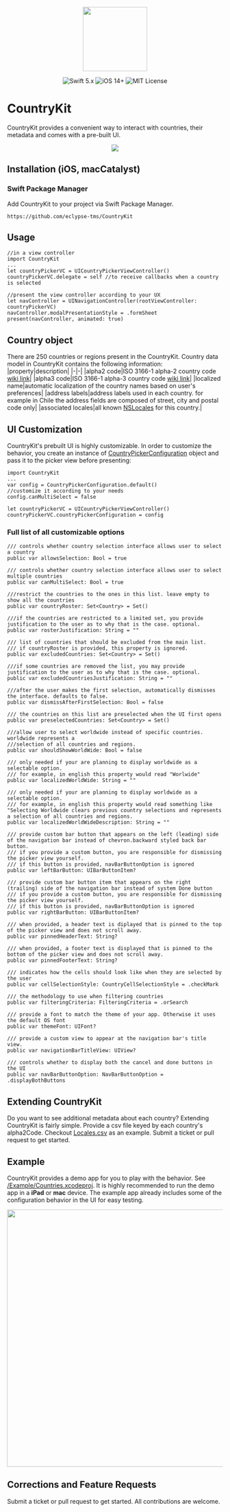 <p align="center">
  <img width="150" height="150" src="./assets/countrykit_app_icon.svg">
</p>

<p align="center">
    <img src="https://img.shields.io/badge/Swift-5.x-orange?logo=swift" alt="Swift 5.x">
    <img src="https://img.shields.io/badge/iOS-14%2B-blue?logo=apple" alt="iOS 14+">
    <img src="https://img.shields.io/badge/License-MIT-lightgrey" alt="MIT License">
</p>

# CountryKit 

CountryKit provides a convenient way to interact with countries, their metadata and comes with a pre-built UI.
<p align="center">
  <img src="./assets/hero_image.gif">
</p>

## Installation (iOS, macCatalyst)

### Swift Package Manager 
Add CountryKit to your project via Swift Package Manager.

`https://github.com/eclypse-tms/CountryKit`

## Usage
```
//in a view controller
import CountryKit
...
let countryPickerVC = UICountryPickerViewController()
countryPickerVC.delegate = self //to receive callbacks when a country is selected

//present the view controller according to your UX
let navController = UINavigationController(rootViewController: countryPickerVC)
navController.modalPresentationStyle = .formSheet
present(navController, animated: true)
```
## Country object

There are 250 countries or regions present in the CountryKit. Country data model in CountryKit contains the following information:
|property|description|
|-|-|
|alpha2 code|ISO 3166-1 alpha-2 country code [wiki link](https://en.wikipedia.org/wiki/ISO_3166-1_alpha-2)|
|alpha3 code|ISO 3166-1 alpha-3 country code [wiki link](https://en.wikipedia.org/wiki/ISO_3166-1_alpha-3)|
|localized name|automatic localization of the country names based on user's preferences|
|address labels|address labels used in each country. for example in Chile the address fields are composed of street, city and postal code only|
|associated locales|all known [NSLocales](https://developer.apple.com/documentation/foundation/locale) for this country.|

## UI Customization

CountryKit's prebuilt UI is highly customizable. In order to customize the behavior, you create an instance of [CountryPickerConfiguration](./Sources/CountryKit/ui/CountryPickerConfiguration.swift) object and pass it to the picker view before presenting:

```
import CountryKit
...
var config = CountryPickerConfiguration.default()
//customize it according to your needs
config.canMultiSelect = false

let countryPickerVC = UICountryPickerViewController()
countryPickerVC.countryPickerConfiguration = config
```

### Full list of all customizable options
```
/// controls whether country selection interface allows user to select a country
public var allowsSelection: Bool = true

/// controls whether country selection interface allows user to select multiple countries
public var canMultiSelect: Bool = true

///restrict the countries to the ones in this list. leave empty to show all the countries
public var countryRoster: Set<Country> = Set()

///if the countries are restricted to a limited set, you provide justification to the user as to why that is the case. optional.
public var rosterJustification: String = ""

/// list of countries that should be excluded from the main list.
/// if countryRoster is provided, this property is ignored.
public var excludedCountries: Set<Country> = Set()

///if some countries are removed the list, you may provide justification to the user as to why that is the case. optional.
public var excludedCountriesJustification: String = ""

///after the user makes the first selection, automatically dismisses the interface. defaults to false.
public var dismissAfterFirstSelection: Bool = false

/// the countries on this list are preselected when the UI first opens
public var preselectedCountries: Set<Country> = Set()

///allow user to select worldwide instead of specific countries. worldwide represents a
///selection of all countries and regions.
public var shouldShowWorldWide: Bool = false

/// only needed if your are planning to display worldwide as a selectable option.
/// for example, in english this property would read "Worlwide"
public var localizedWorldWide: String = ""

/// only needed if your are planning to display worldwide as a selectable option.
/// for example, in english this property would read something like "Selecting Worldwide clears previous country selections and represents a selection of all countries and regions.
public var localizedWorldWideDescription: String = ""

/// provide custom bar button that appears on the left (leading) side of the navigation bar instead of chevron.backward styled back bar button.
/// if you provide a custom button, you are responsible for dismissing the picker view yourself.
/// if this button is provided, navBarButtonOption is ignored
public var leftBarButton: UIBarButtonItem?

/// provide custom bar button item that appears on the right (trailing) side of the navigation bar instead of system Done button
/// if you provide a custom button, you are responsible for dismissing the picker view yourself.
/// if this button is provided, navBarButtonOption is ignored
public var rightBarButton: UIBarButtonItem?

/// when provided, a header text is diplayed that is pinned to the top of the picker view and does not scroll away.
public var pinnedHeaderText: String?

/// when provided, a footer text is displayed that is pinned to the bottom of the picker view and does not scroll away.
public var pinnedFooterText: String?

/// indicates how the cells should look like when they are selected by the user
public var cellSelectionStyle: CountryCellSelectionStyle = .checkMark

/// the methodology to use when filtering countries
public var filteringCriteria: FilteringCriteria = .orSearch

/// provide a font to match the theme of your app. Otherwise it uses the default OS font
public var themeFont: UIFont?

/// provide a custom view to appear at the navigation bar's title view.
public var navigationBarTitleView: UIView?

/// controls whether to display both the cancel and done buttons in the UI
public var navBarButtonOption: NavBarButtonOption = .displayBothButtons
```

## Extending CountryKit
Do you want to see additional metadata about each country? Extending CountryKit is fairly simple. Provide a csv file keyed by each country's alpha2Code. Checkout [Locales.csv](./Sources/CountryKit/country_list/Locales.csv) as an example. Submit a ticket or pull request to get started.

## Example
CountryKit provides a demo app for you to play with the behavior. See [/Example/Countries.xcodeproj](./Example/Countries.xcodeproj). It is highly recommended to run the demo app in a **iPad** or **mac** device. The example app already includes some of the configuration behavior in the UI for easy testing.
<p align="center">
  <img width="600" src="./assets/config_example.jpg">
</p>

## Corrections and Feature Requests
Submit a ticket or pull request to get started. All contributions are welcome.
